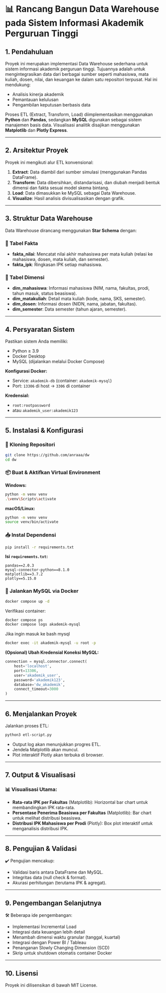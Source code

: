 # 📊 Rancang Bangun Data Warehouse pada Sistem Informasi Akademik Perguruan Tinggi

## 1. Pendahuluan

Proyek ini merupakan implementasi Data Warehouse sederhana untuk sistem informasi akademik perguruan tinggi. Tujuannya adalah untuk mengintegrasikan data dari berbagai sumber seperti mahasiswa, mata kuliah, dosen, nilai, dan keuangan ke dalam satu repositori terpusat. Hal ini mendukung:

- Analisis kinerja akademik
- Pemantauan kelulusan
- Pengambilan keputusan berbasis data

Proses ETL (Extract, Transform, Load) diimplementasikan menggunakan **Python** dan **Pandas**, sedangkan **MySQL** digunakan sebagai sistem manajemen basis data. Visualisasi analitik disajikan menggunakan **Matplotlib** dan **Plotly Express**.

---

## 2. Arsitektur Proyek

Proyek ini mengikuti alur ETL konvensional:

1. **Extract**: Data diambil dari sumber simulasi (menggunakan Pandas DataFrame).
2. **Transform**: Data dibersihkan, distandarisasi, dan diubah menjadi bentuk dimensi dan fakta sesuai model skema bintang.
3. **Load**: Data dimasukkan ke MySQL sebagai Data Warehouse.
4. **Visualize**: Hasil analisis divisualisasikan dengan grafik.


---

## 3. Struktur Data Warehouse

Data Warehouse dirancang menggunakan **Star Schema** dengan:

### 📁 Tabel Fakta

- **fakta_nilai**: Mencatat nilai akhir mahasiswa per mata kuliah (relasi ke mahasiswa, dosen, mata kuliah, dan semester).
- **fakta_ipk**: Ringkasan IPK setiap mahasiswa.

### 📂 Tabel Dimensi

- **dim_mahasiswa**: Informasi mahasiswa (NIM, nama, fakultas, prodi, tahun masuk, status beasiswa).
- **dim_matakuliah**: Detail mata kuliah (kode, nama, SKS, semester).
- **dim_dosen**: Informasi dosen (NIDN, nama, jabatan, fakultas).
- **dim_semester**: Data semester (tahun ajaran, semester).


---

## 4. Persyaratan Sistem

Pastikan sistem Anda memiliki:

- Python ≥ 3.9
- Docker Desktop
- MySQL (dijalankan melalui Docker Compose)

**Konfigurasi Docker:**

- Service: `akademik-db` (container: `akademik-mysql`)
- Port: `13306` di host → `3306` di container

**Kredensial:**

- `root:rootpassword`
- atau `akademik_user:akademik123`

---

## 5. Instalasi & Konfigurasi

### 🔧 Kloning Repositori

```bash
git clone https://github.com/anraaa/dw
cd dw
```

### 📦 Buat & Aktifkan Virtual Environment

**Windows:**
```bash
python -m venv venv
.\venv\Scripts\activate
```

**macOS/Linux:**
```bash
python -m venv venv
source venv/bin/activate
```

### 📥 Instal Dependensi

```bash
pip install -r requirements.txt
```

**Isi `requirements.txt`:**
```
pandas==2.0.3
mysql-connector-python==8.1.0
matplotlib==3.7.2
plotly==5.15.0
```

### 🐳 Jalankan MySQL via Docker

```bash
docker compose up -d
```

Verifikasi container:
```bash
docker compose ps
docker compose logs akademik-mysql
```

Jika ingin masuk ke bash mysql
```bash
docker exec -it akademik-mysql -u root -p
```

**(Opsional) Ubah Kredensial Koneksi MySQL:**

```python
connection = mysql.connector.connect(
    host='localhost',
    port=13306,
    user='akademik_user',
    password='akademik123',
    database='dw_akademik',
    connect_timeout=3000
)
```

---

## 6. Menjalankan Proyek

Jalankan proses ETL:

```bash
python3 etl-script.py
```

- Output log akan menunjukkan progres ETL.
- Jendela Matplotlib akan muncul.
- Plot interaktif Plotly akan terbuka di browser.

---

## 7. Output & Visualisasi

### 📊 Visualisasi Utama:

- **Rata-rata IPK per Fakultas** (Matplotlib): Horizontal bar chart untuk membandingkan IPK rata-rata.
- **Persentase Penerima Beasiswa per Fakultas** (Matplotlib): Bar chart untuk melihat distribusi beasiswa.
- **Distribusi IPK Mahasiswa per Prodi** (Plotly): Box plot interaktif untuk menganalisis distribusi IPK.

---

## 8. Pengujian & Validasi

✔️ Pengujian mencakup:

- Validasi baris antara DataFrame dan MySQL.
- Integritas data (null check & format).
- Akurasi perhitungan (terutama IPK & agregat).


---

## 9. Pengembangan Selanjutnya

🛠 Beberapa ide pengembangan:

- Implementasi Incremental Load
- Integrasi data keuangan lebih detail
- Menambah dimensi waktu granular (tanggal, kuartal)
- Integrasi dengan Power BI / Tableau
- Penanganan Slowly Changing Dimension (SCD)
- Skrip untuk shutdown otomatis container Docker

---

## 10. Lisensi

Proyek ini dilisensikan di bawah MIT License.